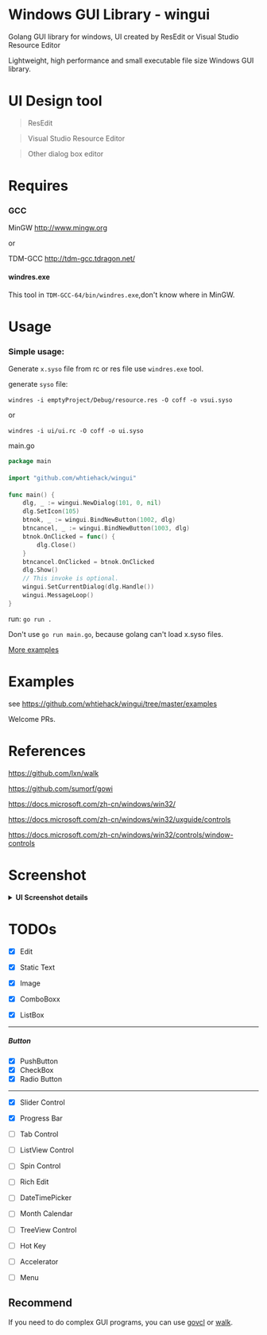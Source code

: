 

# Windows GUI Library  - wingui
Golang GUI library for windows, UI created by ResEdit or Visual Studio Resource Editor

Lightweight, high performance and small executable file size Windows GUI library.

# UI Design tool

> ResEdit

> Visual Studio Resource Editor

> Other dialog box editor




# Requires

### GCC

MinGW
http://www.mingw.org

or 

TDM-GCC
http://tdm-gcc.tdragon.net/


#### windres.exe

This tool in `TDM-GCC-64/bin/windres.exe`,don't know where in MinGW.

# Usage

### Simple usage:

Generate `x.syso` file from rc or res file use `windres.exe` tool.

generate `syso` file:

`windres -i emptyProject/Debug/resource.res -O coff -o vsui.syso`

or

`windres -i ui/ui.rc -O coff -o ui.syso`


main.go
```go
package main

import "github.com/whtiehack/wingui"

func main() {
	dlg, _ := wingui.NewDialog(101, 0, nil)
	dlg.SetIcon(105)
	btnok, _ := wingui.BindNewButton(1002, dlg)
	btncancel, _ := wingui.BindNewButton(1003, dlg)
	btnok.OnClicked = func() {
		dlg.Close()
	}
	btncancel.OnClicked = btnok.OnClicked
	dlg.Show()
	// This invoke is optional.
	wingui.SetCurrentDialog(dlg.Handle())
	wingui.MessageLoop()
}


```


run:
`go run .`

Don't use `go run main.go`, because golang can't load x.syso files.




[More examples](https://github.com/whtiehack/wingui/tree/master/examples)

# Examples

see https://github.com/whtiehack/wingui/tree/master/examples

Welcome PRs.


# References 

https://github.com/lxn/walk

https://github.com/sumorf/gowi


https://docs.microsoft.com/zh-cn/windows/win32/

https://docs.microsoft.com/zh-cn/windows/win32/uxguide/controls

https://docs.microsoft.com/zh-cn/windows/win32/controls/window-controls

# Screenshot

<details><summary><b> UI Screenshot details </b> </summary><br>

### Effect
![resedit](res/resedit_show.png)

![wowjump](res/wowjump.png)

### File size
![size](res/size.png)



### ResEdit
![resedit](res/resedit.png)

![wowjump](res/wowjumpres.png)
[ResEdit Download](http://www.resedit.net/)


### Visual Studio Resource Editor

![vsreseditor](res/vsreseditor.png)


</details>



# TODOs

- [x] Edit
- [x] Static Text

- [x] Image
- [x] ComboBoxx
- [x] ListBox

-----

##### Button
- [x] PushButton
- [x] CheckBox
- [x] Radio Button

-----
- [x] Slider Control
- [x] Progress Bar
- [ ] Tab Control

- [ ] ListView Control

- [ ] Spin Control

- [ ] Rich Edit

- [ ] DateTimePicker
- [ ] Month Calendar
- [ ] TreeView Control

- [ ] Hot Key
- [ ] Accelerator
- [ ] Menu




## Recommend

If you need to do complex GUI programs, you can use [govcl](https://github.com/ying32/govcl) or [walk](https://github.com/lxn/walk).

